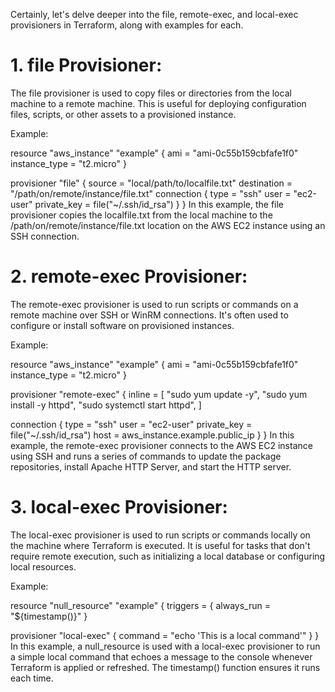 Certainly, let's delve deeper into the file, remote-exec, and local-exec provisioners in Terraform, along with examples for each.

# 1. file Provisioner:

The file provisioner is used to copy files or directories from the local machine to a remote machine. This is useful for deploying configuration files, scripts, or other assets to a provisioned instance.

Example:

resource "aws_instance" "example" {
  ami           = "ami-0c55b159cbfafe1f0"
  instance_type = "t2.micro"
}

provisioner "file" {
  source      = "local/path/to/localfile.txt"
  destination = "/path/on/remote/instance/file.txt"
  connection {
    type     = "ssh"
    user     = "ec2-user"
    private_key = file("~/.ssh/id_rsa")
  }
}
In this example, the file provisioner copies the localfile.txt from the local machine to the /path/on/remote/instance/file.txt location on the AWS EC2 instance using an SSH connection.

# 2. remote-exec Provisioner:

The remote-exec provisioner is used to run scripts or commands on a remote machine over SSH or WinRM connections. It's often used to configure or install software on provisioned instances.

Example:

resource "aws_instance" "example" {
  ami           = "ami-0c55b159cbfafe1f0"
  instance_type = "t2.micro"
}

provisioner "remote-exec" {
  inline = [
    "sudo yum update -y",
    "sudo yum install -y httpd",
    "sudo systemctl start httpd",
  ]

  connection {
    type        = "ssh"
    user        = "ec2-user"
    private_key = file("~/.ssh/id_rsa")
    host        = aws_instance.example.public_ip
  }
}
In this example, the remote-exec provisioner connects to the AWS EC2 instance using SSH and runs a series of commands to update the package repositories, install Apache HTTP Server, and start the HTTP server.

# 3. local-exec Provisioner:

The local-exec provisioner is used to run scripts or commands locally on the machine where Terraform is executed. It is useful for tasks that don't require remote execution, such as initializing a local database or configuring local resources.

Example:

resource "null_resource" "example" {
  triggers = {
    always_run = "${timestamp()}"
  }

  provisioner "local-exec" {
    command = "echo 'This is a local command'"
  }
}
In this example, a null_resource is used with a local-exec provisioner to run a simple local command that echoes a message to the console whenever Terraform is applied or refreshed. The timestamp() function ensures it runs each time.
